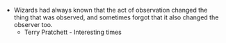 

*   Wizards had always known that the act of observation changed the thing that was observed, and sometimes forgot that it also changed the observer too.
    *   Terry Pratchett  -  Interesting times 
